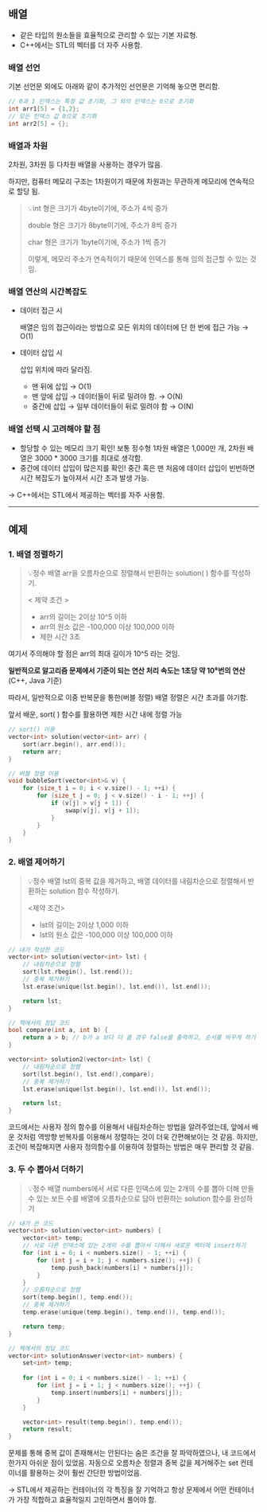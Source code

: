 ## 배열

- 같은 타입의 원소들을 효율적으로 관리할 수 있는 기본 자료형.
- C++에서는 STL의 벡터를 더 자주 사용함.

### 배열 선언

기본 선언문 외에도 아래와 같이 추가적인 선언문은 기억해 놓으면 편리함.

```cpp
// 0과 1 인덱스는 특정 값 초기화, 그 외의 인덱스는 0으로 초기화
int arr1[5] = {1,2};
// 모든 인덱스 값 0으로 초기화
int arr2[5] = {};
```

### 배열과 차원

2차원, 3차원 등 다차원 배열을 사용하는 경우가 많음.

하지만, 컴퓨터 메모리 구조는 1차원이기 때문에 차원과는 무관하게 메모리에 연속적으로 할당 됨.


>💡int 형은 크기가 4byte이기에, 주소가 4씩 증가
>
>double 형은 크기가 8byte이기에, 주소가 8씩 증가
>
>char 형은 크기가 1byte이기에, 주소가 1씩 증가
>
>이렇게, 메모리 주소가 연속적이기 때문에 인덱스를 통해 임의 접근할 수 있는 것임.


### 배열 연산의 시간복잡도

- 데이터 접근 시
    
    배열은 임의 접근이라는 방법으로 모든 위치의 데이터에 단 한 번에 접근 가능 → O(1)
    
- 데이터 삽입 시
    
    삽입 위치에 따라 달라짐.
    
    - 맨 뒤에 삽입 → O(1)
    - 맨 앞에 삽입 → 데이터들이 뒤로 밀려야 함. → O(N)
    - 중간에 삽입 → 일부 데이터들이 뒤로 밀려야 함 → O(N)

### 배열 선택 시 고려해야 할 점

- 할당할 수 있는 메모리 크기 확인! 보통 정수형 1차원 배열은 1,000만 개, 2차원 배열은 3000 * 3000 크기를 최대로 생각함.
- 중간에 데이터 삽입이 많은지를 확인! 중간 혹은 맨 처음에 데이터 삽입이 빈번하면 시간 복잡도가 높아져서 시간 초과 발생 가능.

→ C++에서는 STL에서 제공하는 벡터를 자주 사용함.

---

## 예제

### 1. 배열 정렬하기

>💡정수 배열 arr을 오름차순으로 정렬해서 반환하는 solution( ) 함수를 작성하기.
>
> < 제약 조건 >
>
>- arr의 길이는 2이상 10^5 이하
>- arr의 원소 값은 -100,000 이상 100,000 이하
>- 제한 시간 3초

여기서 주의해야 할 점은 arr의 최대 길이가 10^5 라는 것임. 

**일반적으로 알고리즘 문제에서 기준이 되는 연산 처리 속도는 1초당 약 10⁸번의 연산** (C++, Java 기준)

따라서, 일반적으로 이중 반복문을 통한(버블 정렬) 배열 정렬은 시간 초과를 야기함.

앞서 배운, sort( ) 함수를 활용하면 제한 시간 내에 정렬 가능

```cpp
// sort() 이용
vector<int> solution(vector<int> arr) {
	sort(arr.begin(), arr.end());
	return arr;
}

// 버블 정렬 이용
void bubbleSort(vector<int>& v) {
	for (size_t i = 0; i < v.size() - 1; ++i) {
		for (size_t j = 0; j < v.size() - i - 1; ++j) {
			if (v[j] > v[j + 1]) {
				swap(v[j], v[j + 1]);
			}
		}
	}
}
```

### 2. 배열 제어하기

>💡정수 배열 lst의 중복 값을 제거하고, 배열 데이터를 내림차순으로 정렬해서 반환하는 solution 함수 작성하기.
>
> <제약 조건>
>
>- lst의 길이는 2이상 1,000 이하
>- lst의 원소 값은 -100,000 이상 100,000 이하

```cpp
// 내가 작성한 코드
vector<int> solution(vector<int> lst) {
	// 내림차순으로 정렬
	sort(lst.rbegin(), lst.rend());
	// 중복 제거하기
	lst.erase(unique(lst.begin(), lst.end()), lst.end());

	return lst;
}

// 책에서의 정답 코드
bool compare(int a, int b) {
	return a > b; // b가 a 보다 더 클 경우 false를 출력하고, 순서를 바꾸게 하기 위해서 <- 내림차순 정렬
}

vector<int> solution2(vector<int> lst) {
	// 내림차순으로 정렬
	sort(lst.begin(), lst.end(),compare);
	// 중복 제거하기
	lst.erase(unique(lst.begin(), lst.end()), lst.end());

	return lst;
}
```

코드에서는 사용자 정의 함수를 이용해서 내림차순하는 방법을 알려주었는데, 앞에서 배운 것처럼 역방향 반복자를 이용해서 정렬하는 것이 더욱 간편해보이는 것 같음. 하지만, 조건이 복잡해지면 사용자 정의함수를 이용하여 정렬하는 방법은 매우 편리할 것 같음.

### 3. 두 수 뽑아서 더하기

>💡정수 배열 numbers에서 서로 다른 인덱스에 있는 2개의 수를 뽑아 더해 만들 수 있는 보든 수를 배열에 오름차순으로 담아 반환하는 solution 함수를 완성하기

```cpp
// 내가 쓴 코드
vector<int> solution(vector<int> numbers) {
	vector<int> temp;
	// 서로 다른 인덱스에 있는 2개의 수를 뽑아서 더해서 새로운 벡터에 insert하기
	for (int i = 0; i < numbers.size() - 1; ++i) {
		for (int j = i + 1; j < numbers.size(); ++j) {
			temp.push_back(numbers[i] + numbers[j]);
		}
	}
	// 오름차순으로 정렬
	sort(temp.begin(), temp.end());
	// 중복 제거하기
	temp.erase(unique(temp.begin(), temp.end()), temp.end());

	return temp;
}

// 책에서의 정답 코드
vector<int> solutionAnswer(vector<int> numbers) {
	set<int> temp;
	
	for (int i = 0; i < numbers.size() - 1; ++i) {
		for (int j = i + 1; j < numbers.size(); ++j) {
			temp.insert(numbers[i] + numbers[j]);
		}
	}

	vector<int> result(temp.begin(), temp.end());
	return result;
}
```

문제를 통해 중복 값이 존재해서는 안된다는 숨은 조건을 잘 파악하였으나, 내 코드에서 한가지 아쉬운 점이 있었음. 자동으로 오름차순 정렬과 중복 값을 제거해주는 set 컨테이너를 활용하는 것이 훨씬 간단한 방법이었음. 

→ STL에서 제공하는 컨테이너의 각 특징을 잘 기억하고 항상 문제에서 어떤 컨테이너가 가장 적합하고 효율적일지 고민하면서 풀어야 함.
